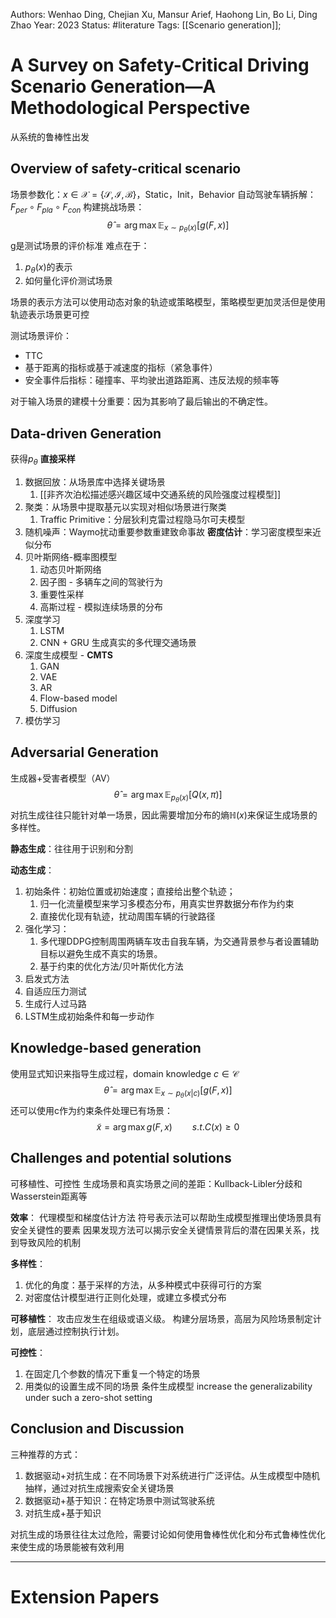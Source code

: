 Authors: Wenhao Ding, Chejian Xu, Mansur Arief, Haohong Lin, Bo Li, Ding Zhao
Year: 2023
Status: #literature
Tags:  [[Scenario generation]];
# A Survey on Safety-Critical Driving Scenario Generation—A Methodological Perspective
从系统的鲁棒性出发
## Overview of safety-critical scenario
场景参数化：$x \in \mathcal{X} = \{\mathcal{S},\mathcal{I},\mathcal{B}\}$，Static，Init，Behavior
自动驾驶车辆拆解：$F_{per} \circ F_{pla} \circ F_{con}$
构建挑战场景：$$\hat{\theta} = \arg \max \mathbb{E}_{x \sim p_{\theta}(x)}[g(F,x)]$$g是测试场景的评价标准
难点在于：
1. $p_\theta(x)$的表示
2. 如何量化评价测试场景

场景的表示方法可以使用动态对象的轨迹或策略模型，策略模型更加灵活但是使用轨迹表示场景更可控

测试场景评价：
- TTC
- 基于距离的指标或基于减速度的指标（紧急事件）
- 安全事件后指标：碰撞率、平均驶出道路距离、违反法规的频率等

对于输入场景的建模十分重要：因为其影响了最后输出的不确定性。
## Data-driven Generation
获得$p_\theta$
**直接采样**
1. 数据回放：从场景库中选择关键场景
	1. [[非齐次泊松描述感兴趣区域中交通系统的风险强度过程模型]]
2. 聚类：从场景中提取基元以实现对相似场景进行聚类
	1. Traffic Primitive：分层狄利克雷过程隐马尔可夫模型
3. 随机噪声：Waymo扰动重要参数重建致命事故
**密度估计**：学习密度模型来近似分布
1. 贝叶斯网络-概率图模型
	1. 动态贝叶斯网络
	2. 因子图 - 多辆车之间的驾驶行为
	3. 重要性采样
	4. 高斯过程 - 模拟连续场景的分布
2. 深度学习
	1. LSTM
	2. CNN + GRU 生成真实的多代理交通场景
3. 深度生成模型 - **CMTS**
	1. GAN
	2. VAE
	3. AR
	4. Flow-based model
	5. Diffusion
4. 模仿学习
## Adversarial Generation
生成器+受害者模型（AV）
$$\hat{\theta} = \arg \max \mathbb{E}_{p_{\theta}(x)}[Q(x,\pi)]$$
对抗生成往往只能针对单一场景，因此需要增加分布的熵$\mathbb{H}(x)$来保证生成场景的多样性。

**静态生成**：往往用于识别和分割

**动态生成**：
1. 初始条件：初始位置或初始速度；直接给出整个轨迹；
	1. 归一化流量模型来学习多模态分布，用真实世界数据分布作为约束
	2. 直接优化现有轨迹，扰动周围车辆的行驶路径
2. 强化学习：
	1. 多代理DDPG控制周围两辆车攻击自我车辆，为交通背景参与者设置辅助目标以避免生成不真实的场景。
	2. 基于约束的优化方法/贝叶斯优化方法
3. 启发式方法
4. 自适应压力测试
5. 生成行人过马路
6. LSTM生成初始条件和每一步动作
## Knowledge-based generation
使用显式知识来指导生成过程，domain knowledge $c \in \mathcal{C}$
$$\hat{\theta} = \arg \max \mathbb{E}_{x \sim p_{\theta}(x|c)}[g(F,x)]$$
还可以使用c作为约束条件处理已有场景：
$$\tilde{x} = \arg \max g(F,x) \qquad s.t. C(x) \geq 0$$

## Challenges and potential solutions 
可移植性、可控性
生成场景和真实场景之间的差距：Kullback-Libler分歧和Wasserstein距离等

**效率**：
代理模型和梯度估计方法
符号表示法可以帮助生成模型推理出使场景具有安全关键性的要素
因果发现方法可以揭示安全关键情景背后的潜在因果关系，找到导致风险的机制

**多样性**：
1. 优化的角度：基于采样的方法，从多种模式中获得可行的方案
2. 对密度估计模型进行正则化处理，或建立多模式分布

**可移植性**：
攻击应发生在组级或语义级。
构建分层场景，高层为风险场景制定计划，底层通过控制执行计划。

**可控性**：
1. 在固定几个参数的情况下重复一个特定的场景
2. 用类似的设置生成不同的场景
条件生成模型
increase the generalizability under such a zero-shot setting

## Conclusion and Discussion
三种推荐的方式：
1. 数据驱动+对抗生成：在不同场景下对系统进行广泛评估。从生成模型中随机抽样，通过对抗生成搜索安全关键场景
2. 数据驱动+基于知识：在特定场景中测试驾驶系统
3. 对抗生成+基于知识

对抗生成的场景往往太过危险，需要讨论如何使用鲁棒性优化和分布式鲁棒性优化来使生成的场景能被有效利用




---
# Extension Papers
